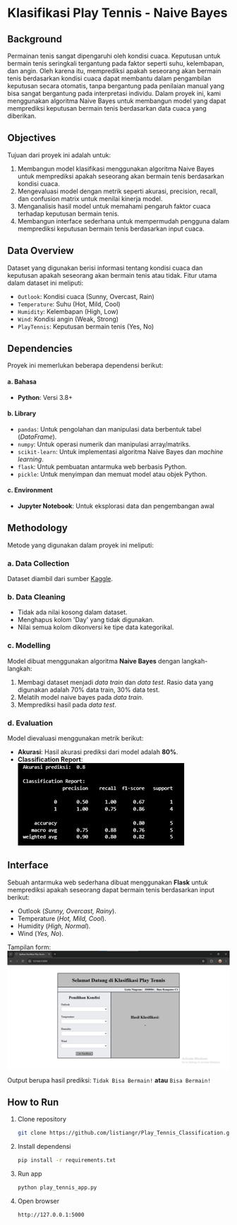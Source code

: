 # Klasifikasi Play Tennis - Naive Bayes

## Background
Permainan tenis sangat dipengaruhi oleh kondisi cuaca. Keputusan untuk bermain tenis seringkali tergantung pada faktor seperti suhu, kelembapan, dan angin. Oleh karena itu, memprediksi apakah seseorang akan bermain tenis berdasarkan kondisi cuaca dapat membantu dalam pengambilan keputusan secara otomatis, tanpa bergantung pada penilaian manual yang bisa sangat bergantung pada interpretasi individu. Dalam proyek ini, kami menggunakan algoritma Naive Bayes untuk membangun model yang dapat memprediksi keputusan bermain tenis berdasarkan data cuaca yang diberikan.

## Objectives
Tujuan dari proyek ini adalah untuk:
1. Membangun model klasifikasi menggunakan algoritma Naive Bayes untuk memprediksi apakah seseorang akan bermain tenis berdasarkan kondisi cuaca.
2. Mengevaluasi model dengan metrik seperti akurasi, precision, recall, dan confusion matrix untuk menilai kinerja model.
3. Menganalisis hasil model untuk memahami pengaruh faktor cuaca terhadap keputusan bermain tenis.
4. Membangun interface sederhana untuk mempermudah pengguna dalam memprediksi keputusan bermain tenis berdasarkan input cuaca.

## Data Overview
Dataset yang digunakan berisi informasi tentang kondisi cuaca dan keputusan apakah seseorang akan bermain tenis atau tidak. Fitur utama dalam dataset ini meliputi:
- `Outlook`: Kondisi cuaca (Sunny, Overcast, Rain)
- `Temperature`: Suhu (Hot, Mild, Cool)
- `Humidity`: Kelembapan (High, Low)
- `Wind`: Kondisi angin (Weak, Strong)
- `PlayTennis`: Keputusan bermain tenis (Yes, No)

## Dependencies
Proyek ini memerlukan beberapa dependensi berikut:

#### a. Bahasa
- **Python**: Versi 3.8+

#### b. Library
- `pandas`: Untuk pengolahan dan manipulasi data berbentuk tabel (*DataFrame*).  
- `numpy`: Untuk operasi numerik dan manipulasi array/matriks.  
- `scikit-learn`: Untuk implementasi algoritma Naive Bayes dan *machine learning*.  
- `flask`: Untuk pembuatan antarmuka web berbasis Python.  
- `pickle`: Untuk menyimpan dan memuat model atau objek Python. 

#### c. Environment  
- **Jupyter Notebook**: Untuk eksplorasi data dan pengembangan awal

## Methodology
Metode yang digunakan dalam proyek ini meliputi: 

### a. Data Collection  
Dataset diambil dari sumber [Kaggle](https://www.kaggle.com/datasets/fredericobreno/play-tennis).  

### b. Data Cleaning  
- Tidak ada nilai kosong dalam dataset.
- Menghapus kolom 'Day' yang tidak digunakan.
- Nilai semua kolom dikonversi ke tipe data kategorikal.  

### c. Modelling  
Model dibuat menggunakan algoritma **Naive Bayes** dengan langkah-langkah:  
1. Membagi dataset menjadi *data train* dan *data test*. Rasio data yang digunakan adalah 70% data train, 30% data test. 
3. Melatih model naive bayes pada *data train*.  
4. Memprediksi hasil pada *data test*.  

### d. Evaluation  
Model dievaluasi menggunakan metrik berikut:  
- **Akurasi**: Hasil akurasi prediksi dari model adalah **80%**.
- **Classification Report**:   
![Classification Report](https://github.com/listiangr/Play_Tennis_Classification/blob/main/Classification%20Report.png)

## Interface  
Sebuah antarmuka web sederhana dibuat menggunakan **Flask** untuk memprediksi apakah seseorang dapat bermain tenis berdasarkan input berikut:  
- Outlook (*Sunny, Overcast, Rainy*).
- Temperature (*Hot, Mild, Cool*).  
- Humidity (*High, Normal*).  
- Wind (*Yes, No*).  

Tampilan form:  
![Interface](https://github.com/listiangr/Play_Tennis_Classification/blob/main/Simple%20Interface.png?)

Output berupa hasil prediksi:
`Tidak Bisa Bermain!` **atau** `Bisa Bermain!`

## How to Run  
1. Clone repository
   ```bash
   git clone https://github.com/listiangr/Play_Tennis_Classification.git
2. Install dependensi
   ```bash
   pip install -r requirements.txt
3. Run app
   ```bash
   python play_tennis_app.py
4. Open browser
   ```bash
   http://127.0.0.1:5000


